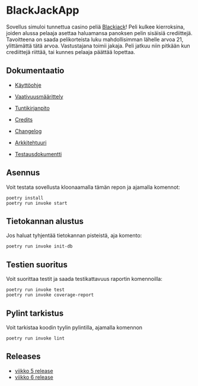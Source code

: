 # BlackJackApp

Sovellus simuloi tunnettua casino peliä [Blackjack](https://fi.wikipedia.org/wiki/Blackjack)!
Peli kulkee kierroksina, joiden alussa pelaaja asettaa haluamansa panoksen pelin sisäisiä crediittejä.
Tavoitteena on saada pelikorteista luku mahdollisimman lähelle arvoa 21, ylittämättä tätä arvoa.
Vastustajana toimii jakaja. Peli jatkuu niin pitkään kun crediittejä riittää, tai kunnes pelaaja päättää lopettaa.

## Dokumentaatio

- [Käyttöohje](./dokumentaatio/kayttoohje.md)

- [Vaativuusmäärittely](./dokumentaatio/vaatimusmaarittely.md)

- [Tuntikirjanpito](./dokumentaatio/tuntikirjanpito.md)

- [Credits](./dokumentaatio/credits.md)

- [Changelog](./dokumentaatio/changelog.md)

- [Arkkitehtuuri](./dokumentaatio/arkkitehtuuri.md)

- [Testausdokumentti](./dokumentaatio/testaus.md)

## Asennus

Voit testata sovellusta kloonaamalla tämän repon ja ajamalla komennot:
```
poetry install
poetry run invoke start
```

## Tietokannan alustus

Jos haluat tyhjentää tietokannan pisteistä, aja komento:
```
poetry run invoke init-db
```
## Testien suoritus
Voit suorittaa testit ja saada testikattavuus raportin komennoilla:
```
poetry run invoke test
poetry run invoke coverage-report
```
## Pylint tarkistus
Voit tarkistaa koodin tyylin pylintilla, ajamalla komennon
```
poetry run invoke lint
```
## Releases
- [viikko 5 release](https://github.com/SJET-Code/ot-harjoitustyo/releases/tag/viikko5)
- [viikko 6 release](https://github.com/SJET-Code/ot-harjoitustyo/releases/tag/viikko6)
